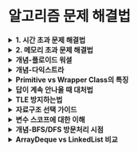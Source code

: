 
# 알고리즘 문제 해결법
<details>
  <summary><strong>1. 시간 초과 문제 해결법</strong></summary>

  ### Scanner vs BufferedReader
  - **Scanner**는 다양한 기능을 포함하고 있는 무거운 클래스라 속도가 느리다.
  - 문자열 입출력에 특화된 **BufferedReader**와 **StringTokenizer**를 사용하면 시간 초과를 방지할 수 있다.

  ### Split vs StringTokenizer
  - **split**은 정규식을 기반으로 문자열을 자르는 로직으로 내부가 복잡하다.
  - 반면 **StringTokenizer**의 `nextToken()` 메소드는 단순히 공백 자리를 땡겨 채운다.
  - 정규식 처리가 필요 없고 단순히 문자열을 자르기만 한다면 **StringTokenizer**가 더 효율적이다.

  <strong>둘의 비교</strong>
  1. Scanner는 BufferedReader보다 타입에 구애받지 않는다.
  2. BufferedReader는 Scanner보다 효율적인 메모리 용량을 가진다.
  3. BufferedReader는 Scanner보다 안전하다.
  4. BufferedReader가 Scanner보다 실행 속도가 빠르다.

### StringTokenizer 사용법
자바에서는 문자열을 토큰 단위로 끊어주는 **StringTokenizer** 클래스를 제공한다.

- 예를 들어, `"A is my string"`이라는 문자열을 `"A"`, `"is"`, `"my"`, `"string"` 4개의 문자열로 끊어준다.
- 공백 외에도 다른 구획 문자(delimiter)를 사용할 수 있다.
    - 예: `"A%is%my%string"`에서 delimiter를 `%`로 설정하면 `"A"`, `"is"`, `"my"`, `"string"`으로 읽어준다.
    - 예: `"A$is^my%string"`에서 구획 문자를 `"$%^"`로 설정하면 `"A"`, `"is"`, `"my"`, `"string"`으로 끊어준다.

### 예제 코드
```java
import java.util.StringTokenizer;

public class Main {
    public static void main(String[] args) {
        String str = "A is my string";
        StringTokenizer st = new StringTokenizer(str);

        while (st.hasMoreTokens()) {
            System.out.println(st.nextToken());
        }

        String str2 = "A%is%my%string";
        StringTokenizer st2 = new StringTokenizer(str2, "%");

        while (st2.hasMoreTokens()) {
            System.out.println(st2.nextToken());
        }
    }
}
```
</details>

<details>
  <summary><strong>2. 메모리 초과 문제 해결법</strong></summary>

  ### 메모리 계산
  256MB까지 사용 가능할 때 `int`는 4바이트이므로:
  - `int`형은 4바이트
  - 1KB는 1024바이트
  - 1MB는 1024KB이므로
  - 256MB = 256 * 1024KB = 256 * 1024 * 1024바이트 = 약 268,435,456바이트
  - `int`형은 256 * 1024 * 1024 / 4개 = 약 67,108,864개 선언 가능

  대략 `int`형 67,108,864개 정도 가능!
  필요한 만큼만 할당해서 쓰자!
  (사실 1024로 계산하기가 까다로워서, 대충 1000이라고 놓고 계산하면 얼추 맞다.)


</details>




<details>
  <summary><strong>개념-플로이드 워셜</strong></summary>

### 1. 플로이드 워셜의 개념
- 모든 노드에서 다른 모든 노드까지의 최단 경로를 한번에 구하는 알고리즘
- 음수 가중치가 있어도 사용 가능 (단, 음수 사이클이 없어야 함)
- 거쳐가는 정점을 기준으로 최단 거리를 구함
- DP(다이나믹 프로그래밍) 기반의 알고리즘

### 2. 시간복잡도
- 시간복잡도: O(V³)
  - 3중 for문을 사용하기 때문
- 공간복잡도: O(V²)
  - V x V 크기의 2차원 배열 필요

### 3. 사용법 (코드)
```java
// dist[i][j]: i에서 j로 가는 최단 거리
void floydWarshall() {
    // 경유지 k를 거쳐가는 경우를 고려
    for(int k = 0; k < n; k++)
        // 출발지 i
        for(int i = 0; i < n; i++)
            // 도착지 j
            for(int j = 0; j < n; j++)
                if(dist[i][k] + dist[k][j] < dist[i][j])
                    dist[i][j] = dist[i][k] + dist[k][j];
}
```

### 4. 활용
1. 그래프의 최단 경로 찾기
   - 모든 정점 쌍 간의 최단 거리 계산
2. 경로 존재 여부 확인
   - 연결성 파악에 활용
3. 경유지가 있는 경로 탐색
   - 특정 노드를 반드시 거쳐가는 경로 찾기
4. 네트워크 라우팅
   - 네트워크 토폴로지에서 최적 경로 결정
</details>
<details> <summary><strong>개념-다익스트라</strong></summary>

### 1. 다익스트라의 개념
- 하나의 시작점에서 다른 모든 노드까지의 최단 경로를 구하는 알고리즘
- 음수 가중치가 있으면 사용 불가능
- 매 단계마다 방문하지 않은 노드 중 가장 비용이 적은 노드를 선택
- 그리디(Greedy) 알고리즘의 일종

### 2. 시간복잡도
* **O((V + E) log V)**: 다익스트라 알고리즘은 우선순위 큐(힙)를 사용하는 경우에 이 복잡도를 가진다.
   * **V**는 정점의 개수, **E**는 간선의 개수이다.
   * 알고리즘은 각 정점을 한 번씩 방문하며, 우선순위 큐를 사용해 최단 거리를 가진 정점을 선택하고, 그 정점에서 나가는 간선을 탐색.
   * 각 정점을 큐에서 꺼낼 때의 복잡도는 **log V**이며, 총 V개의 정점을 다루므로 **V * log V**가 발생.
   * 또한, 각 간선을 업데이트할 때마다 큐에 삽입하거나 갱신하게 되는데, E개의 간선에 대해 **log V** 연산이 소요됨.
   * 이를 종합하여 **O((V + E) log V)**가 됨.

### 3. 공간복잡도
* **O(V + E)**: 공간복잡도는 주로 **V**와 **E**에 따라 결정.
   * **V**는 각 정점에 대한 최단 거리 정보를 저장하는 배열.
   * **E**는 각 간선을 저장하는 그래프의 인접 리스트 또는 배열에 대한 공간.
   * 따라서, 공간복잡도는 **O(V + E)**가 됨.

### 4. 사용법 (코드)
```java
void dijkstra(int start) {
    PriorityQueue<Node> pq = new PriorityQueue<>();
    dist[start] = 0;
    pq.offer(new Node(start, 0));
    
    while(!pq.isEmpty()) {
        Node current = pq.poll();
        
        if(dist[current.vertex] < current.weight) continue;
        
        for(Node next : graph[current.vertex]) {
            if(dist[next.vertex] > dist[current.vertex] + next.weight) {
                dist[next.vertex] = dist[current.vertex] + next.weight;
                pq.offer(new Node(next.vertex, dist[next.vertex]));
            }
        }
    }
}

class Node implements Comparable<Node> {
    int vertex, weight;
    
    Node(int vertex, int weight) {
        this.vertex = vertex;
        this.weight = weight;
    }
    
    @Override
    public int compareTo(Node o) {
        return weight - o.weight;
    }
}
```

### 4. 활용
1. 내비게이션 시스템
   - 실제 도로 네트워크에서 최단 경로 찾기
2. 네트워크 라우팅 프로토콜
   - OSPF(Open Shortest Path First) 등의 라우팅 프로토콜
3. 소셜 네트워크
   - 최소 단계로 연결된 사용자 찾기
4. 게임 개발
   - AI 경로 탐색
   - 캐릭터 이동 경로 계산
</details>

<details>
  <summary><strong>Primitive vs Wrapper Class의 특징</strong></summary>

| 특징 | Primitive 타입 | Wrapper 클래스 |
|------|---------------|----------------|
| 종류 | boolean, byte, char, short, int, long, float, double | Boolean, Byte, Character, Short, Integer, Long, Float, Double |
| 기본값 | 0, 0.0, false, '\u0000' | null |
| 메모리 | 스택에 직접 저장 (적은 용량) | 힙 메모리 사용 (더 많은 용량) |
| null 허용 | 불가능 | 가능 |
| 컬렉션 사용 | 불가능 | 가능 |
| 메서드 | 없음 | 다양한 유틸리티 메서드 제공 |
| 성능 | 빠름 | 상대적으로 느림 |
| 자동 초기화 (멤버변수) | O | O (null로) |
| 자동 초기화 (지역변수) | X | X |
| 용도 | 간단한 값 저장, 성능 중시 | 객체가 필요한 경우, null 필요시 |
| 박싱/언박싱 | 해당 없음 | 자동 지원 |

p.s Java에서 지역 변수는 프리미티브 타입이든 참조 타입이든 자동 초기화되지 않습니다.
단, 배열을 생성할 때는 배열의 각 요소가 자동으로 초기화됩니다

### 사용 예시
```java
// Primitive
int num1 = 10;
num1 = null;  // 컴파일 에러

// Wrapper
Integer num2 = 10;  // 자동 박싱
num2 = null;       // 가능
int num3 = num2;   // 자동 언박싱

// 컬렉션 사용
ArrayList<Integer> list = new ArrayList<>();  // 가능
ArrayList<int> list2;                        // 불가능
```
</details>


<details>
  <summary><strong>답이 계속 안나올 때 대처법</strong></summary>

1. **문제를 다시 읽어본다**
   - 문제의 제약 조건을 놓치지 않았는지 확인
   - 예제 입출력을 통해 문제의 의도를 정확히 파악
   - 문제에서 요구하는 출력 형식이 맞는지 체크

2. **변수 범위 체크**
   - int 범위: -2,147,483,648 ~ 2,147,483,647
   - long 범위: -9,223,372,036,854,775,808 ~ 9,223,372,036,854,775,807
   - 계산 과정에서 오버플로우가 발생하지 않는지 확인
   ```java
   // Before
   int result = a * b;
   // After
   long result = (long)a * b;
   ```

3. **예외 케이스 고려**
   - 입력값이 0인 경우
   - 입력값이 1인 경우
   - 입력값이 최대값인 경우
   - 입력값이 음수인 경우
   - 입력값이 중복되는 경우

4. **초기화 확인**
   - 배열이나 변수가 제대로 초기화되었는지 확인
   - 반복문에서 사용되는 변수들의 초기화 위치가 적절한지
   ```java
   // 잘못된 예
   int sum = 0;
   for(int i = 0; i < n; i++) {
       sum = 0;  // 여기서 초기화하면 누적 합을 구할 수 없음
       sum += arr[i];
   }
   ```

5. **출력 형식 체크**
   - 띄어쓰기 확인
   - 줄바꿈 확인
   - 소수점 자리수 확인
   ```java
   // 소수점 둘째자리까지 출력
   System.out.printf("%.2f", result);
   ```

6. **알고리즘 복잡도 체크**
   - 시간 제한과 입력 크기를 고려하여 적절한 알고리즘인지 확인
   - 일반적인 기준:
     - N ≤ 500: O(N³)
     - N ≤ 2000: O(N²)
     - N ≤ 100,000: O(NlogN)
     - N ≤ 10,000,000: O(N)

7. **디버깅 출력 활용**
   ```java
   // 중간 결과 확인
   System.out.println("Debug: " + variable);
   ```

8. **테스트 케이스 만들기**
   - 극단적인 케이스
   - 경계값 케이스
   - 일반적인 케이스
</details>



<details>
<summary><strong>TLE 방지하는법</strong></summary>

1. **입출력 최적화**
   - Scanner → BufferedReader로 교체
   - System.out.println() → BufferedWriter로 교체
   - split() → StringTokenizer로 교체
   ```java
   // Before
   Scanner sc = new Scanner(System.in);
   // After
   BufferedReader br = new BufferedReader(new InputStreamReader(System.in));
   BufferedWriter bw = new BufferedWriter(new OutputStreamWriter(System.out));
   ```
   

2. **자료구조 최적화**
   - ArrayList의 contains() → HashSet으로 교체 (O(n) → O(1))
   - List 순차 탐색 → 배열 인덱싱으로 교체
   - String 연산 → StringBuilder 사용
   ```java
   // Before
   if(list.contains(x))  // O(n)
   // After
   if(set.contains(x))   // O(1)
   ```

3. **알고리즘 복잡도 체크**
   - N ≤ 500: O(N³) 가능
   - N ≤ 2000: O(N²) 가능
   - N ≤ 100,000: O(NlogN) 가능
   - N ≤ 10,000,000: O(N) 가능

4. **불필요한 연산 제거**
   - 반복문 내 객체 생성 지양
   - 반복문 내 불변값 미리 계산
   - 중복 계산 제거
   ```java
   // Before
   for(int i = 0; i < n; i++) {
       int temp = Math.sqrt(n);  // 매번 계산
   }
   // After
   double sqrtN = Math.sqrt(n);  // 미리 계산
   for(int i = 0; i < n; i++) {
       int temp = sqrtN;
   }
   ```

5. **메모리 사용 최적화**
   - Wrapper 클래스 대신 Primitive 타입 사용
   - 필요한 만큼만 배열 크기 할당
   - 불필요한 객체 생성 방지
   ```java
   // Before
   Integer[] arr = new Integer[n];
   // After
   int[] arr = new int[n];
   ```

6. **반복문 최적화**
   - 중첩 반복문 줄이기
   - break 조건 최적화
   - 범위를 줄일 수 있다면 줄이기
   ```java
   // Before
   for(int i = 0; i < n; i++)
       for(int j = 0; j < n; j++)
   // After (가능한 경우)
   for(int i = 0; i < n; i++)
       for(int j = i + 1; j < n; j++)
   ```

7. **전처리 활용**
   - 반복적으로 사용되는 값 미리 계산
   - 조회가 잦은 데이터는 캐싱
   ```java
   // 소수 판별 같은 경우 미리 계산
   boolean[] isPrime = new boolean[MAX_N];
   void preCalculate() {
       // 에라토스테네스의 체 등으로 미리 계산
   }
   ```

</details>

<details>
<summary><strong>자료구조 선택 가이드</strong></summary>

### 1. 순차적 데이터 저장/접근
- **ArrayList**: 인덱스로 빠른 접근, 끝에서 추가/삭제가 많은 경우
   ```java
   List<Integer> list = new ArrayList<>();  // 랜덤 접근 많을 때
   ```
- **LinkedList**: 중간에 삽입/삭제가 많은 경우
   ```java
   List<Integer> list = new LinkedList<>();  // 중간 삽입/삭제 많을 때
   ```

### 2. 중복 제거/집합 연산
- **HashSet**: 빠른 검색, 순서 불필요
   ```java
   Set<Integer> set = new HashSet<>();  // 단순 중복 제거
   ```
- **TreeSet**: 정렬 필요, 범위 검색
   ```java
   Set<Integer> set = new TreeSet<>();  // 정렬된 중복 제거
   ```
- **LinkedHashSet**: 삽입 순서 유지
   ```java
   Set<Integer> set = new LinkedHashSet<>();  // 순서있는 중복 제거
   ```

### 3. 키-값 매핑
- **HashMap**: 빠른 검색
   ```java
   Map<String, Integer> map = new HashMap<>();  // 단순 매핑
   ```
- **TreeMap**: 키 기준 정렬, 범위 검색
   ```java
   Map<String, Integer> map = new TreeMap<>();  // 정렬된 매핑
   ```
- **LinkedHashMap**: 삽입 순서 유지
   ```java
   Map<String, Integer> map = new LinkedHashMap<>();  // 순서있는 매핑
   ```

### 4. 특수 목적
- **PriorityQueue**: 우선순위 기반 처리
   ```java
   Queue<Integer> pq = new PriorityQueue<>();  // 최소힙
   Queue<Integer> pq = new PriorityQueue<>(Collections.reverseOrder());  // 최대힙
   ```
- **ArrayDeque**: 양방향 큐/스택
   ```java
   Deque<Integer> deque = new ArrayDeque<>();  // 양방향 큐
   ```
- **Stack**: LIFO(Last In First Out)
   ```java
   Stack<Integer> stack = new Stack<>();  // 스택 (권장하지 않음, ArrayDeque 사용 권장)
   ```

### 시간복잡도 비교

| 자료구조 | 접근 | 검색 | 삽입(일반) | 삽입(첫/끝) | 삭제(일반) | 삭제(첫/끝) | 정렬 상태 | 순서 보장 |
|---------|------|------|------------|------------|------------|------------|-----------|-----------|
| ArrayList | O(1) | O(n) | O(n) | O(1)* | O(n) | O(1)* | X | O |
| LinkedList | O(n) | O(n) | O(1) | O(1) | O(1) | O(1) | X | O |
| HashSet | - | O(1) | O(1) | - | O(1) | - | X | X |
| TreeSet | - | O(log n) | O(log n) | O(log n) | O(log n) | O(log n) | O | X |
| LinkedHashSet | - | O(1) | O(1) | - | O(1) | - | X | O |
| HashMap | O(1) | O(1) | O(1) | - | O(1) | - | X | X |
| TreeMap | O(log n) | O(log n) | O(log n) | O(log n) | O(log n) | O(log n) | O | X |
| LinkedHashMap | O(1) | O(1) | O(1) | - | O(1) | - | X | O |
| PriorityQueue | - | O(n) | O(log n) | - | O(log n) | - | 부분** | X |
| ArrayDeque | O(1) | O(n) | - | O(1) | - | O(1) | X | O |
| Stack | O(n) | O(n) | - | O(1) | - | O(1) | X | O |

\* 재할당 필요시 O(n)  
** PriorityQueue는 추출할 때만 정렬 상태 보장

### 메모리 사용량 및 추가 특징
1. ArrayList vs LinkedList:
   - ArrayList: 연속 메모리, 캐시 친화적
   - LinkedList: 분산 메모리, 추가 참조 저장

2. Hash계열 vs Tree계열:
   - Hash: 메모리 더 사용, 빠른 접근
   - Tree: 메모리 적게 사용, 정렬 보장

3. Priority Queue:
   - 힙 구조로 구현
   - 완전 이진 트리 형태로 메모리 효율적

</details>
<details>
  <summary><strong>변수 스코프에 대한 이해</strong></summary>

### 1. 변수 스코프
변수 스코프는 **변수가 사용할 수 있는 영역**을 의미하며, 변수의 선언 위치에 따라 접근 가능 범위가 달라진다. 자바에서는 변수 스코프가 **멤버 변수**와 **지역 변수**로 나뉘며, 메서드 안에서 선언된 지역 변수는 해당 메서드 내부에서만 사용 가능하다.

### 2. 람다와 변수 스코프
람다식은 자바 8에서 도입된 **익명 함수**로, 외부 지역 변수를 람다 내부에서 사용하려면 **effective final** 상태여야 한다. 이는 람다식 내부에서 외부 변수를 사용할 수 있으나, 해당 변수는 변경될 수 없고 사실상 final과 같은 상태여야 함을 의미한다.

```java
int num = 10;
Runnable r = () -> System.out.println(num); // 가능, num이 변경되지 않음
num = 20; // 불가능, 람다식에서 접근하는 변수는 effective final 상태여야 함
```

### 3. effective final
effective final은 **final 키워드가 명시적으로 없더라도 변경되지 않는 변수**를 의미한다. 람다식 내부에서 사용하는 외부 변수는 이 특성을 가져야 한다.

#### 예시
```java
int x = 5;
Consumer<Integer> consumer = (y) -> System.out.println(x + y); // x는 effective final
x = 10; // 오류 발생
```

해당 코드에서 `x`가 수정되지 않으면 `x`는 effective final로 간주되어 사용할 수 있지만, `x`의 값을 변경하려 할 경우 자바는 이를 허용하지 않는다.

#### effective final 제약 이유
자바는 변수의 일관성과 **안전한 동시성**을 유지하기 위해 람다 내부에서 외부의 지역 변수를 수정할 수 없도록 제한하며, 여러 스레드에서 람다식을 동시에 호출할 때 외부 변수를 보호하기 위함이다.

### 4. 예제 코드: 람다식과 effective final
```java
public class Main {
    public static void main(String[] args) {
        int base = 5;
        Runnable r = () -> {
            System.out.println("Result: " + (base + 10));
        };
        
        // base = 20;  // 이 코드가 있다면 오류 발생
        r.run(); // 출력: Result: 15
    }
}
```

위 코드는 정상 실행되며, `base`가 변경되지 않으므로 effective final로 취급되어 안전하게 사용 가능하다.

### 5. 해결 방법: Atomic 클래스 사용
람다식 내부에서 외부 변수를 수정하려면 `AtomicInteger` 같은 **Atomic 클래스**를 사용하여 멀티스레드 환경에서 안전하게 변수 수정이 가능하도록 한다.

```java
import java.util.concurrent.atomic.AtomicInteger;

AtomicInteger sum = new AtomicInteger(0);
numbers.forEach(num -> sum.addAndGet(num)); // sum 값을 안전하게 업데이트
System.out.println(sum.get()); // 결과 출력
```


</details>

<details>
  <summary><strong>개념-BFS/DFS 방문처리 시점</strong></summary>

### 1. BFS/DFS 방문처리의 차이점
DFS와 BFS에서 방문 체크 타이밍은 탐색 방식과 목적에 따라 다르게 설정된다. 
이는 각각의 구조와 동작 방식에서 오는 차이로 이해할 수 있다.

### 2. BFS의 방문체크
BFS는 **큐에 넣을 때 방문체크**를 해야 한다.

#### 2-1. 이유
1. **큐의 중복 방지**
   - BFS는 탐색할 노드들을 큐에 넣어서 처리한다.
   - 방문체크를 큐에 넣을 때 하지 않으면 동일한 노드가 여러 번 큐에 들어가서 중복 탐색이 발생할 수 있다.
   - 예를 들어, 서로 연결된 노드 A와 B가 있을 때, A를 탐색하면서 B를 큐에 넣고, B를 탐색하면서 다시 A를 큐에 넣는 문제가 발생한다.

2. **메모리 관리**
   - 중복된 노드들이 큐에 쌓이면 큐 크기가 불필요하게 커질 수 있다.
   - 이는 메모리 사용량을 증가시키고, BFS의 성능 저하로 이어진다.

#### 2-2. 코드 예시
```java
void bfs(int start) {
    Queue<Integer> q = new LinkedList<>();
    boolean[] visited = new boolean[N];
    
    q.add(start);         // 큐에 시작 노드 추가
    visited[start] = true; // 큐에 넣을 때 방문 체크
    
    while (!q.isEmpty()) {
        int node = q.poll();
        System.out.println(node);

        for (int next : graph[node]) {
            if (!visited[next]) {
                q.add(next);      
                visited[next] = true; // 큐에 넣으면서 방문 체크
            }
        }
    }
}
```

### 3. DFS의 방문체크
DFS는 **노드를 방문했을 때 체크**를 한다.

#### 3-1. 이유
1. **재귀적 특성**
   - DFS는 재귀(스택)를 이용해 깊이 우선 탐색을 수행한다.
   - 노드를 방문한 시점에서 방문체크를 수행해도 이미 호출된 함수가 끝난 후 스택에서 제거되므로 중복 탐색 문제가 발생하지 않는다.

2. **백트래킹 용이성**
   - DFS는 탐색 후 되돌아가야 하는 경우가 있다(백트래킹).
   - 이 경우, 방문체크를 해제해야 하므로 방문 시점에서 체크하는 것이 자연스럽다.

3. **구조적 단순성**
   - 방문체크를 노드를 방문했을 때 수행하면, 다음 노드를 탐색하기 전후로 명확한 구분이 가능하다.
   - 이는 재귀 구조에서 코드 작성과 가독성을 높이는 데 도움을 준다.

#### 3-2. 코드 예시
```java
// 일반적인 DFS
void dfs(int node) {
    visited[node] = true; // 노드를 방문하며 체크
    System.out.println(node);

    for (int next : graph[node]) {
        if (!visited[next]) {
            dfs(next);
        }
    }
}

// 백트래킹이 필요한 DFS
void dfsBacktracking(int node) {
    visited[node] = true;
    System.out.println(node);

    for (int next : graph[node]) {
        if (!visited[next]) {
            dfsBacktracking(next);
        }
    }

    visited[node] = false; // 백트래킹 시 방문 해제
}
```

### 4. 실전 적용 팁
1. **BFS 사용시**
   - 큐를 효율적으로 관리하기 위해 큐에 넣을 때 방문체크를 한다.
   - 시작 노드도 큐에 넣을 때 방문체크를 해야 한다.
   - 큐에서 꺼낼 때 방문체크를 하면 메모리 초과가 날 수 있다.

2. **DFS 사용시**
   - 노드 방문 시점에서 체크한다.
   - 백트래킹이 필요한 경우 방문 해제도 고려한다.
   - 사이클이 있는 그래프는 무한루프에 빠지지 않도록 주의한다.

</details>



<details>
  <summary><strong>ArrayDeque vs LinkedList 비교</strong></summary>

| 항목      | ArrayDeque                   | LinkedList             |
| ------- | ---------------------------- | ---------------------- |
| 내부 구조   | 동적 배열 기반                     | 이중 연결 리스트              |
| 접근 속도   | 빠름 (배열 기반)                   | 느림 (노드 탐색 필요)          |
| 메모리 사용  | 더 적음                         | 노드마다 포인터를 저장하므로 더 큼    |
| null 저장 | 불가능 (`NullPointerException`) | 가능                     |
| 스레드 안전성 | 비동기 (Thread-safe 아님)         | 비동기 (Thread-safe 아님)   |
| 주요 특징   | 빠른 큐/스택 연산<br>연속된 공간에 저장     | 삽입/삭제가 자주 일어날 때 유리     |
| 성능      | 대부분의 경우 더 빠름                 | 큐/스택보다는 삽입/삭제에 특화      |
| 용도      | 큐 또는 스택 구조 구현 시 적합           | 데이터의 중간 삽입/삭제가 많을 때 적합 |

### 사용 예시

```java
// ArrayDeque 사용
Deque<Integer> deque = new ArrayDeque<>();
deque.addFirst(1);
deque.addLast(2);

// LinkedList 사용
Deque<Integer> deque = new LinkedList<>();
deque.addFirst(1);
deque.addLast(2);
```

 **요약**: 큐나 스택을 구현할 때는 **ArrayDeque**가 일반적으로 더 성능이 좋으며, 연결 리스트처럼 중간 삽입/삭제가 필요한 상황에서는 **LinkedList**가 유리하다.

</details>

